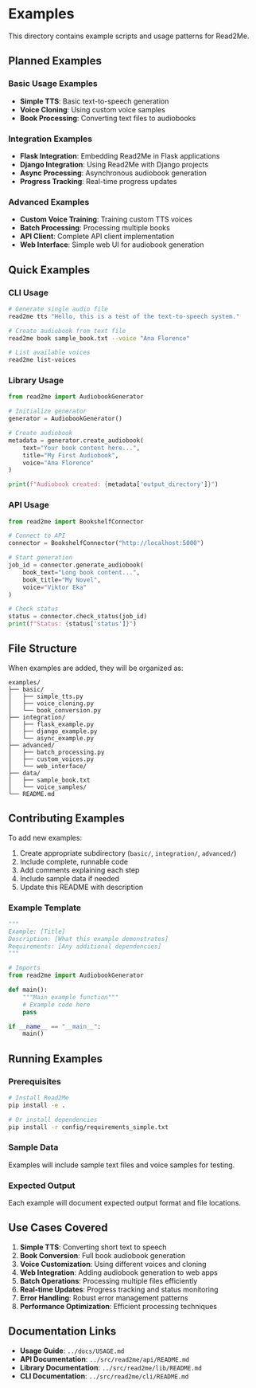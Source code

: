 # Examples

This directory contains example scripts and usage patterns for Read2Me.

## Planned Examples

### Basic Usage Examples
- **Simple TTS**: Basic text-to-speech generation
- **Voice Cloning**: Using custom voice samples
- **Book Processing**: Converting text files to audiobooks

### Integration Examples
- **Flask Integration**: Embedding Read2Me in Flask applications
- **Django Integration**: Using Read2Me with Django projects
- **Async Processing**: Asynchronous audiobook generation
- **Progress Tracking**: Real-time progress updates

### Advanced Examples
- **Custom Voice Training**: Training custom TTS voices
- **Batch Processing**: Processing multiple books
- **API Client**: Complete API client implementation
- **Web Interface**: Simple web UI for audiobook generation

## Quick Examples

### CLI Usage
```bash
# Generate single audio file
read2me tts "Hello, this is a test of the text-to-speech system."

# Create audiobook from text file
read2me book sample_book.txt --voice "Ana Florence"

# List available voices
read2me list-voices
```

### Library Usage
```python
from read2me import AudiobookGenerator

# Initialize generator
generator = AudiobookGenerator()

# Create audiobook
metadata = generator.create_audiobook(
    text="Your book content here...",
    title="My First Audiobook",
    voice="Ana Florence"
)

print(f"Audiobook created: {metadata['output_directory']}")
```

### API Usage
```python
from read2me import BookshelfConnector

# Connect to API
connector = BookshelfConnector("http://localhost:5000")

# Start generation
job_id = connector.generate_audiobook(
    book_text="Long book content...",
    book_title="My Novel",
    voice="Viktor Eka"
)

# Check status
status = connector.check_status(job_id)
print(f"Status: {status['status']}")
```

## File Structure

When examples are added, they will be organized as:

```
examples/
├── basic/
│   ├── simple_tts.py
│   ├── voice_cloning.py
│   └── book_conversion.py
├── integration/
│   ├── flask_example.py
│   ├── django_example.py
│   └── async_example.py
├── advanced/
│   ├── batch_processing.py
│   ├── custom_voices.py
│   └── web_interface/
├── data/
│   ├── sample_book.txt
│   └── voice_samples/
└── README.md
```

## Contributing Examples

To add new examples:

1. Create appropriate subdirectory (`basic/`, `integration/`, `advanced/`)
2. Include complete, runnable code
3. Add comments explaining each step
4. Include sample data if needed
5. Update this README with description

### Example Template
```python
"""
Example: [Title]
Description: [What this example demonstrates]
Requirements: [Any additional dependencies]
"""

# Imports
from read2me import AudiobookGenerator

def main():
    """Main example function"""
    # Example code here
    pass

if __name__ == "__main__":
    main()
```

## Running Examples

### Prerequisites
```bash
# Install Read2Me
pip install -e .

# Or install dependencies
pip install -r config/requirements_simple.txt
```

### Sample Data
Examples will include sample text files and voice samples for testing.

### Expected Output
Each example will document expected output format and file locations.

## Use Cases Covered

1. **Simple TTS**: Converting short text to speech
2. **Book Conversion**: Full book audiobook generation
3. **Voice Customization**: Using different voices and cloning
4. **Web Integration**: Adding audiobook generation to web apps
5. **Batch Operations**: Processing multiple files efficiently
6. **Real-time Updates**: Progress tracking and status monitoring
7. **Error Handling**: Robust error management patterns
8. **Performance Optimization**: Efficient processing techniques

## Documentation Links

- **Usage Guide**: `../docs/USAGE.md`
- **API Documentation**: `../src/read2me/api/README.md`
- **Library Documentation**: `../src/read2me/lib/README.md`
- **CLI Documentation**: `../src/read2me/cli/README.md`